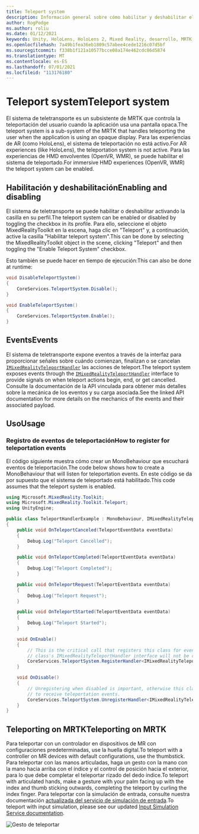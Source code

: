 ```yaml
---
title: Teleport system
description: Información general sobre cómo habilitar y deshabilitar el sistema teleport en MRTK
author: RogPodge
ms.author: roliu
ms.date: 01/12/2021
keywords: Unity, HoloLens, HoloLens 2, Mixed Reality, desarrollo, MRTK, teleport system,
ms.openlocfilehash: 7a49b1fea36eb1809c57abee4cede1216c07d5bf
ms.sourcegitcommit: f338b1f121a10577bcce08a174e462cdc86d5874
ms.translationtype: MT
ms.contentlocale: es-ES
ms.lasthandoff: 07/01/2021
ms.locfileid: "113176180"
---
```

# <a name="teleport-system"></a><span data-ttu-id="27e08-104">Teleport system</span><span class="sxs-lookup"><span data-stu-id="27e08-104">Teleport system</span></span>

<span data-ttu-id="27e08-105">El sistema de teletransporte es un subsistente de MRTK que controla la teleportación del usuario cuando la aplicación usa una pantalla opaca.</span><span class="sxs-lookup"><span data-stu-id="27e08-105">The teleport system is a sub-system of the MRTK that handles teleporting the user when the application is using an opaque display.</span></span> <span data-ttu-id="27e08-106">Para las experiencias de AR (como HoloLens), el sistema de teleportación no está activo.</span><span class="sxs-lookup"><span data-stu-id="27e08-106">For AR experiences (like HoloLens), the teleportation system is not active.</span></span> <span data-ttu-id="27e08-107">Para las experiencias de HMD envolventes (OpenVR, WMR), se puede habilitar el sistema de teleportado.</span><span class="sxs-lookup"><span data-stu-id="27e08-107">For immersive HMD experiences (OpenVR, WMR) the teleport system can be enabled.</span></span>

## <a name="enabling-and-disabling"></a><span data-ttu-id="27e08-108">Habilitación y deshabilitación</span><span class="sxs-lookup"><span data-stu-id="27e08-108">Enabling and disabling</span></span>

<span data-ttu-id="27e08-109">El sistema de teletransporte se puede habilitar o deshabilitar activando la casilla en su perfil.</span><span class="sxs-lookup"><span data-stu-id="27e08-109">The teleport system can be enabled or disabled by toggling the checkbox in its profile.</span></span>
<span data-ttu-id="27e08-110">Para ello, seleccione el objeto MixedRealityToolkit en la escena, haga clic en "Teleport" y, a continuación, active la casilla "Habilitar teleport system".</span><span class="sxs-lookup"><span data-stu-id="27e08-110">This can be done by selecting the MixedRealityToolkit object in the scene, clicking "Teleport" and then toggling the "Enable Teleport System" checkbox.</span></span>

<span data-ttu-id="27e08-111">Esto también se puede hacer en tiempo de ejecución:</span><span class="sxs-lookup"><span data-stu-id="27e08-111">This can also be done at runtime:</span></span>

```c#
void DisableTeleportSystem()
{
    CoreServices.TeleportSystem.Disable();
}

void EnableTeleportSystem()
{
    CoreServices.TeleportSystem.Enable();
}
```

## <a name="events"></a><span data-ttu-id="27e08-112">Events</span><span class="sxs-lookup"><span data-stu-id="27e08-112">Events</span></span>

<span data-ttu-id="27e08-113">El sistema de teletransporte expone eventos a través de la interfaz para proporcionar señales sobre cuándo comienzan, finalizan o se cancelan [`IMixedRealityTeleportHandler`](xref:Microsoft.MixedReality.Toolkit.Teleport.IMixedRealityTeleportHandler) las acciones de teleport.</span><span class="sxs-lookup"><span data-stu-id="27e08-113">The teleport system exposes events through the [`IMixedRealityTeleportHandler`](xref:Microsoft.MixedReality.Toolkit.Teleport.IMixedRealityTeleportHandler) interface to provide signals on when teleport actions begin, end, or get cancelled.</span></span>
<span data-ttu-id="27e08-114">Consulte la documentación de la API vinculada para obtener más detalles sobre la mecánica de los eventos y su carga asociada.</span><span class="sxs-lookup"><span data-stu-id="27e08-114">See the linked API documentation for more details on the mechanics of the events and their associated payload.</span></span>

## <a name="usage"></a><span data-ttu-id="27e08-115">Uso</span><span class="sxs-lookup"><span data-stu-id="27e08-115">Usage</span></span>

### <a name="how-to-register-for-teleportation-events"></a><span data-ttu-id="27e08-116">Registro de eventos de teleportación</span><span class="sxs-lookup"><span data-stu-id="27e08-116">How to register for teleportation events</span></span>

<span data-ttu-id="27e08-117">El código siguiente muestra cómo crear un MonoBehaviour que escuchará eventos de teleportación.</span><span class="sxs-lookup"><span data-stu-id="27e08-117">The code below shows how to create a MonoBehaviour that will listen for teleportation events.</span></span> <span data-ttu-id="27e08-118">En este código se da por supuesto que el sistema de teleportado está habilitado.</span><span class="sxs-lookup"><span data-stu-id="27e08-118">This code assumes that the teleport system is enabled.</span></span>

```c#
using Microsoft.MixedReality.Toolkit;
using Microsoft.MixedReality.Toolkit.Teleport;
using UnityEngine;

public class TeleportHandlerExample : MonoBehaviour, IMixedRealityTeleportHandler
{
    public void OnTeleportCanceled(TeleportEventData eventData)
    {
        Debug.Log("Teleport Cancelled");
    }

    public void OnTeleportCompleted(TeleportEventData eventData)
    {
        Debug.Log("Teleport Completed");
    }

    public void OnTeleportRequest(TeleportEventData eventData)
    {
        Debug.Log("Teleport Request");
    }

    public void OnTeleportStarted(TeleportEventData eventData)
    {
        Debug.Log("Teleport Started");
    }

    void OnEnable()
    {
        // This is the critical call that registers this class for events. Without this
        // class's IMixedRealityTeleportHandler interface will not be called.
        CoreServices.TeleportSystem.RegisterHandler<IMixedRealityTeleportHandler>(this);
    }

    void OnDisable()
    {
        // Unregistering when disabled is important, otherwise this class will continue
        // to receive teleportation events.
        CoreServices.TeleportSystem.UnregisterHandler<IMixedRealityTeleportHandler>(this);
    }
}
```

## <a name="teleporting-on-mrtk"></a><span data-ttu-id="27e08-119">Teleporting on MRTK</span><span class="sxs-lookup"><span data-stu-id="27e08-119">Teleporting on MRTK</span></span>

<span data-ttu-id="27e08-120">Para teleportar con un controlador en dispositivos de MR con configuraciones predeterminadas, use la huella digital.</span><span class="sxs-lookup"><span data-stu-id="27e08-120">To teleport with a controller on MR devices with default configurations, use the thumbstick.</span></span> <span data-ttu-id="27e08-121">Para teleportar con las manos articuladas, haga un gesto con la mano con la mano hacia arriba con el índice y el control de posición hacia el exterior, para lo que debe completar el teleportar rizado del dedo índice.</span><span class="sxs-lookup"><span data-stu-id="27e08-121">To teleport with articulated hands, make a gesture with your palm facing up with the index and thumb sticking outwards, completing the teleport by curling the index finger.</span></span> <span data-ttu-id="27e08-122">Para teleportar con la simulación de entrada, consulte nuestra documentación [actualizada del servicio de simulación de entrada](../input-simulation/input-simulation-service.md).</span><span class="sxs-lookup"><span data-stu-id="27e08-122">To teleport with input simulation, please see our updated [Input Simulation Service documentation](../input-simulation/input-simulation-service.md).</span></span>

  ![Gesto de teleportar](../images/teleport/handteleport.gif)
